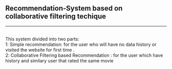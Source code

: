 <h2> Recommendation-System based on collaborative filtering techique</h2>
<hr></br>
This system divided into two parts:</br>
1: Simple recommendation: for the user who will have no data history or visited the website for first time .</br>
2: Collaborative Filtering based Recommendation : for the user which have history and similary user that rated the same movie </br>


